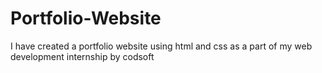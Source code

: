 # Portfolio-Website
I have created a portfolio website using html and css as a part of my web development internship by codsoft
